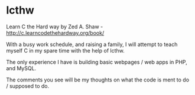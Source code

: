 lcthw
=====

Learn C the Hard way by Zed A. Shaw - http://c.learncodethehardway.org/book/

With a busy work schedule, and raising a family, I will attempt to teach myself C in my spare time with the help of lcthw.

The only experience I have is building basic webpages / web apps in PHP, and MySQL. 

The comments you see will be my thoughts on what the code is ment to do / supposed to do.
